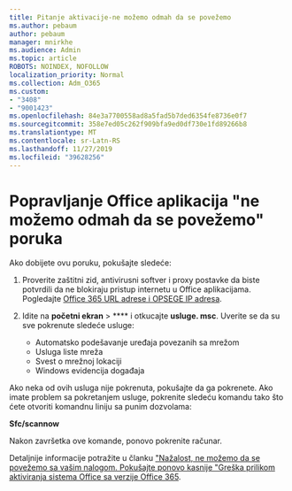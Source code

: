 ```yaml
---
title: Pitanje aktivacije-ne možemo odmah da se povežemo
ms.author: pebaum
author: pebaum
manager: mnirkhe
ms.audience: Admin
ms.topic: article
ROBOTS: NOINDEX, NOFOLLOW
localization_priority: Normal
ms.collection: Adm_O365
ms.custom:
- "3408"
- "9001423"
ms.openlocfilehash: 84e3a7700558ad8a5fad5b7ded6354fe8736e0f7
ms.sourcegitcommit: 358e7ed05c262f909bfa9ed0df730e1fd89266b8
ms.translationtype: MT
ms.contentlocale: sr-Latn-RS
ms.lasthandoff: 11/27/2019
ms.locfileid: "39628256"
---
```

# <a name="fixing-the-office-apps-we-are-unable-to-connect-right-now-message"></a>Popravljanje Office aplikacija "ne možemo odmah da se povežemo" poruka

Ako dobijete ovu poruku, pokušajte sledeće:

1. Proverite zaštitni zid, antivirusni softver i proxy postavke da biste potvrdili da ne blokiraju pristup internetu u Office aplikacijama. Pogledajte [Office 365 URL adrese i OPSEGE IP adresa](https://docs.microsoft.com/office365/enterprise/urls-and-ip-address-ranges).

2. Idite na **početni ekran** > **** i otkucajte **usluge. msc**. Uverite se da su sve pokrenute sledeće usluge:
    - Automatsko podešavanje uređaja povezanih sa mrežom
    - Usluga liste mreža
    - Svest o mrežnoj lokaciji
    - Windows evidencija događaja

Ako neka od ovih usluga nije pokrenuta, pokušajte da ga pokrenete. Ako imate problem sa pokretanjem usluge, pokrenite sledeću komandu tako što ćete otvoriti komandnu liniju sa punim dozvolama:

**Sfc/scannow**

Nakon završetka ove komande, ponovo pokrenite računar.

Detaljnije informacije potražite u članku ["Nažalost, ne možemo da se povežemo sa vašim nalogom. Pokušajte ponovo kasnije "Greška prilikom aktiviranja sistema Office sa verzije Office 365](https://docs.microsoft.com/office/troubleshoot/activation-installation/issue-when-activate-office-from-office-365).